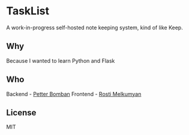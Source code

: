# TaskList

A work-in-progress self-hosted note keeping system, kind of like Keep.

## Why
Because I wanted to learn Python and Flask

## Who
Backend - [Petter Bomban](https://Github.com/PetterBomban)
Frontend - [Rosti Melkumyan](https://Github.com/rostimelk)

## License
MIT
